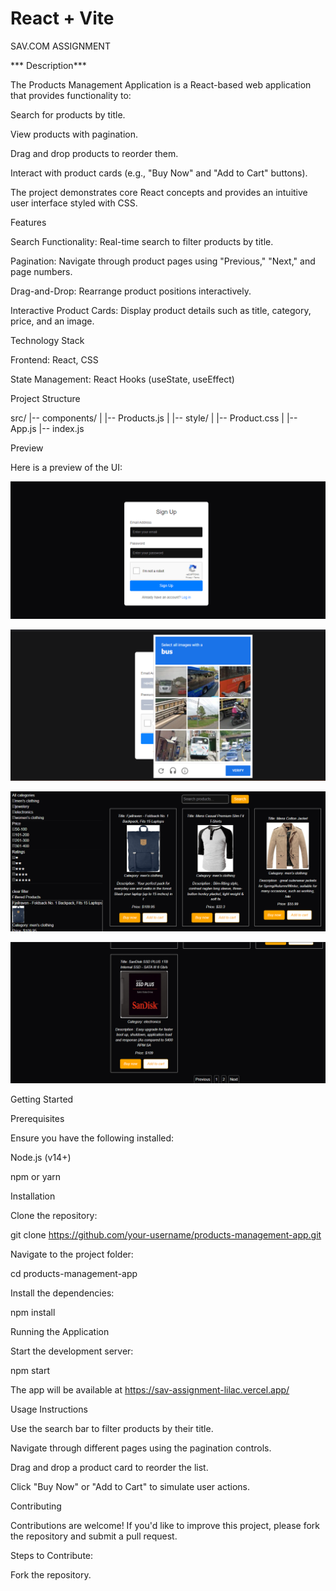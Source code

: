 # React + Vite
SAV.COM ASSIGNMENT

*** Description***

The Products Management Application is a React-based web application that provides functionality to:

Search for products by title.

View products with pagination.

Drag and drop products to reorder them.

Interact with product cards (e.g., "Buy Now" and "Add to Cart" buttons).

The project demonstrates core React concepts and provides an intuitive user interface styled with CSS.

Features

Search Functionality: Real-time search to filter products by title.

Pagination: Navigate through product pages using "Previous," "Next," and page numbers.

Drag-and-Drop: Rearrange product positions interactively.

Interactive Product Cards: Display product details such as title, category, price, and an image.

Technology Stack

Frontend: React, CSS

State Management: React Hooks (useState, useEffect)


Project Structure

src/
|-- components/
|   |-- Products.js
|
|-- style/
|   |-- Product.css
|
|-- App.js
|-- index.js

Preview

Here is a preview of the UI:

![Description of the Image](./public/home.png)

![Description of the Image](./public/capta-google.png)

![Description of the Image](./public/product-card.png)

![Description of the Image](./public/pagination.png)




Getting Started

Prerequisites

Ensure you have the following installed:

Node.js (v14+)

npm or yarn

Installation

Clone the repository:

git clone https://github.com/your-username/products-management-app.git

Navigate to the project folder:

cd products-management-app

Install the dependencies:

npm install

Running the Application

Start the development server:

npm start

The app will be available at https://sav-assignment-lilac.vercel.app/

Usage Instructions

Use the search bar to filter products by their title.

Navigate through different pages using the pagination controls.

Drag and drop a product card to reorder the list.

Click "Buy Now" or "Add to Cart" to simulate user actions.

Contributing

Contributions are welcome! If you'd like to improve this project, please fork the repository and submit a pull request.

Steps to Contribute:

Fork the repository.



